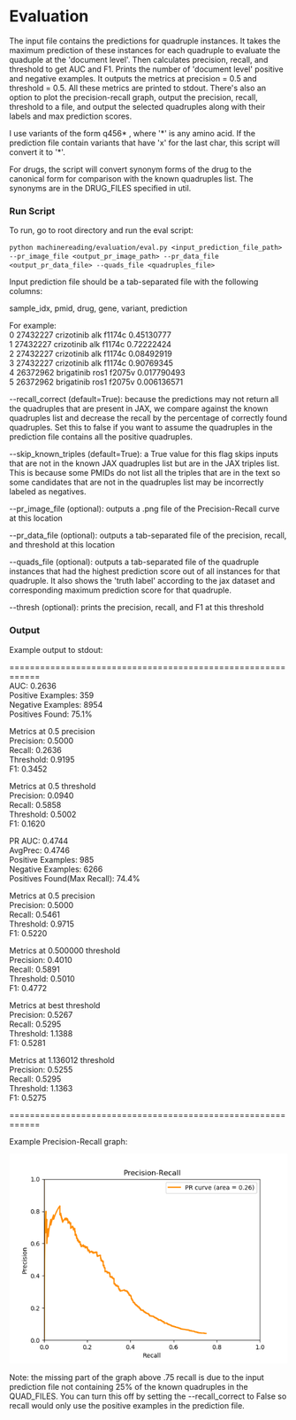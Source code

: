 # Evaluation

The input file contains the predictions for quadruple instances. It takes the maximum prediction of these instances for each quadruple to evaluate the quaduple at the 'document level'. Then calculates precision, recall, and threshold to get AUC and F1. Prints the number of 'document level' positive and negative examples. It outputs the metrics at precision = 0.5 and threshold = 0.5. All these metrics are printed to stdout. There's also an option to plot the precision-recall graph, output the precision, recall, threshold to a file, and output the selected quadruples along with their labels and max prediction scores.

I use variants of the form q456\* , where '\*' is any amino acid. If the prediction file contain variants that have 'x' for the last char, this script will convert it to '\*'.

For drugs, the script will convert synonym forms of the drug to the canonical form for comparison with the known quadruples list. The synonyms are in the DRUG_FILES specified in util.

### Run Script

To run, go to root directory and run the eval script:

```
python machinereading/evaluation/eval.py <input_prediction_file_path>  --pr_image_file <output_pr_image_path> --pr_data_file <output_pr_data_file> --quads_file <quadruples_file>
```

Input prediction file should be a tab-separated file with the following columns:

sample_idx, pmid, drug, gene, variant, prediction 

For example:<br />
0       27432227        crizotinib      alk     f1174c  0.45130777<br />
1       27432227        crizotinib      alk     f1174c  0.72222424<br />
2       27432227        crizotinib      alk     f1174c  0.08492919<br />
3       27432227        crizotinib      alk     f1174c  0.90769345<br />
4       26372962        brigatinib      ros1    f2075v  0.017790493<br />
5       26372962        brigatinib      ros1    f2075v  0.006136571<br />

--recall_correct (default=True): because the predictions may not return all the quadruples that are present in JAX, we compare against the known quadruples list and decrease the recall by the percentage of correctly found quadruples. Set this to false if you want to assume the quadruples in the prediction file contains all the positive quadruples.

--skip_known_triples (default=True): a True value for this flag skips inputs that are not in the known JAX quadruples list but are in the JAX triples list. This is because some PMIDs do not list all the triples that are in the text so some candidates that are not in the quadruples list may be incorrectly labeled as negatives.

--pr_image_file (optional): outputs a .png file of the Precision-Recall curve at this location

--pr_data_file (optional): outputs a tab-separated file of the precision, recall, and threshold at this location

--quads_file (optional): outputs a tab-separated file of the quadruple instances that had the highest prediction score out of all instances for that quadruple. It also shows the 'truth label' according to the jax dataset and corresponding maximum prediction score for that quadruple.

--thresh (optional): prints the precision, recall, and F1 at this threshold 

### Output

Example output to stdout:

============================================================<br />
AUC: 0.2636<br />
Positive Examples: 359<br />
Negative Examples: 8954<br />
Positives Found: 75.1%

Metrics at 0.5 precision<br />
Precision: 0.5000<br />
Recall: 0.2636<br />
Threshold: 0.9195<br />
F1: 0.3452

Metrics at 0.5 threshold<br />
Precision: 0.0940<br />
Recall: 0.5858<br />
Threshold: 0.5002<br />
F1: 0.1620

PR AUC: 0.4744<br />
AvgPrec: 0.4746<br />
Positive Examples: 985<br />
Negative Examples: 6266<br />
Positives Found(Max Recall): 74.4%<br />

Metrics at 0.5 precision<br />
Precision: 0.5000<br />
Recall: 0.5461<br />
Threshold: 0.9715<br />
F1: 0.5220

Metrics at 0.500000 threshold<br />
Precision: 0.4010<br />
Recall: 0.5891<br />
Threshold: 0.5010<br />
F1: 0.4772

Metrics at best threshold<br />
Precision: 0.5267<br />
Recall: 0.5295<br />
Threshold: 1.1388<br />
F1: 0.5281

Metrics at 1.136012 threshold<br />
Precision: 0.5255<br />
Recall: 0.5295<br />
Threshold: 1.1363<br />
F1: 0.5275

============================================================<br />

Example Precision-Recall graph:

![alt text](example_pr_image.png)

Note: the missing part of the graph above .75 recall is due to the input prediction file not containing 25% of the known quadruples in the QUAD_FILES. You can turn this off by setting the --recall_correct to False so recall would only use the positive examples in the prediction file.
